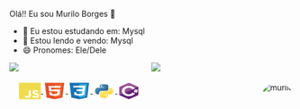Olá!! Eu sou Murilo Borges 👋


- 🔭 Eu estou estudando em: Mysql
- 🌱 Estou lendo e vendo: Mysql 
- 😄 Pronomes:  Ele/Dele


<div align="center">
  <a href="https://github.com/Murilo-L-Borges">
  <img height="180em" align="left" src="https://github-readme-stats.vercel.app/api?username=Murilo-L-Borges&show_icons=true&theme=algolia&include_all_commits=true&count_private=true"/>
  <img height="180em"  src="https://github-readme-stats.vercel.app/api/top-langs/?username=Murilo-L-Borges&layout=compact&langs_count=7&theme=algolia"/>
</div>
<div style="display: inline_block"><br>
  <img align="center" alt="Rafa-Js" height="30" width="40" src="https://raw.githubusercontent.com/devicons/devicon/master/icons/javascript/javascript-plain.svg">
  <img align="center" alt="Rafa-HTML" height="30" width="40" src="https://raw.githubusercontent.com/devicons/devicon/master/icons/html5/html5-original.svg">
  <img align="center" alt="Rafa-CSS" height="30" width="40" src="https://raw.githubusercontent.com/devicons/devicon/master/icons/css3/css3-original.svg">
  <img align="center" alt="Rafa-Python" height="30" width="40" src="https://raw.githubusercontent.com/devicons/devicon/master/icons/python/python-original.svg">
  <img align="center" alt="Rafa-Csharp" height="30" width="40" src="https://raw.githubusercontent.com/devicons/devicon/master/icons/csharp/csharp-original.svg">
  <img align="right" alt="murilo" height="150" style="border-radius:50px;" src="https://encrypted-tbn0.gstatic.com/images?q=tbn:ANd9GcSepQ9QQ0PdyXWMWPRAo6VAGWyf-RBPORbMkA&usqp=CAU">
</div>
  
  ##
